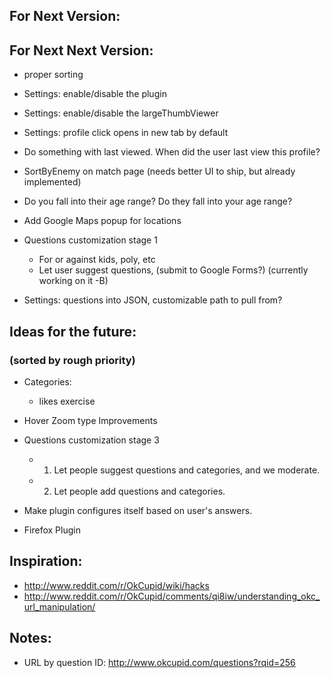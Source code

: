 
## For Next Version:


## For Next Next Version:

* proper sorting

* Settings: enable/disable the plugin
* Settings: enable/disable the largeThumbViewer
* Settings: profile click opens in new tab by default

* Do something with last viewed. When did the user last view this profile?

* SortByEnemy on match page (needs better UI to ship, but already implemented)
* Do you fall into their age range? Do they fall into your age range?

* Add Google Maps popup for locations

* Questions customization stage 1
    * For or against kids, poly, etc
    * Let user suggest questions, (submit to Google Forms?) (currently working on it -B)

* Settings: questions into JSON, customizable path to pull from?

## Ideas for the future:
### (sorted by rough priority)
* Categories:
    * likes exercise

* Hover Zoom type Improvements

* Questions customization stage 3
    * 1. Let people suggest questions and categories, and we moderate.
    * 2. Let people add questions and categories.
* Make plugin configures itself based on user's answers.
* Firefox Plugin



## Inspiration:
* http://www.reddit.com/r/OkCupid/wiki/hacks
* http://www.reddit.com/r/OkCupid/comments/qi8iw/understanding_okc_url_manipulation/


## Notes:
* URL by question ID: http://www.okcupid.com/questions?rqid=256

